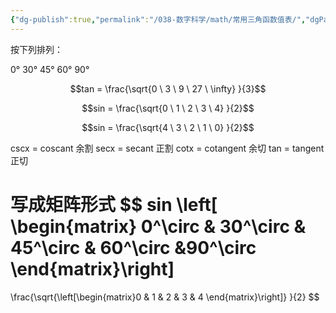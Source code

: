 ```yaml
---
{"dg-publish":true,"permalink":"/038-数字科学/math/常用三角函数值表/","dgPassFrontmatter":true}
---
```



按下列排列：

0°    30°    45°    60°    90°

$$tan = \frac{\sqrt{0 \ 3 \ 9 \ 27 \ \infty} }{3}$$

$$sin = \frac{\sqrt{0 \ 1 \ 2 \ 3 \ 4} }{2}$$

$$sin = \frac{\sqrt{4 \ 3 \ 2 \ 1 \ 0} }{2}$$

cscx = coscant 余割
secx = secant 正割
cotx = cotangent 余切
tan = tangent 正切


写成矩阵形式
$$
sin \left[ \begin{matrix} 0^\circ & 30^\circ & 45^\circ & 60^\circ &90^\circ \end{matrix}\right]
=
\frac{\sqrt{\left[\begin{matrix}0 & 1 & 2 & 3 & 4 \end{matrix}\right]} }{2}
$$